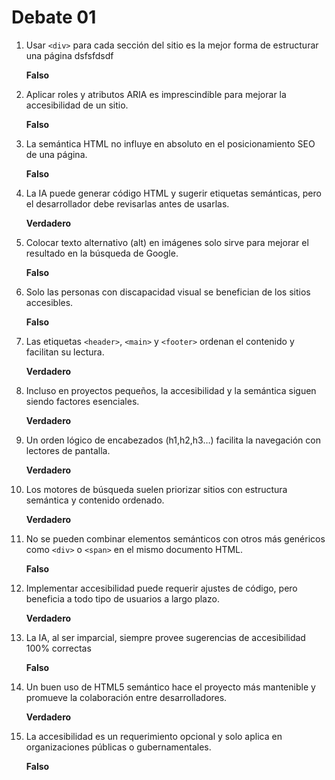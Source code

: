 # Debate 01
1. Usar `<div>` para cada sección del sitio es la mejor forma de estructurar una página dsfsfdsdf
    
    **Falso**
    
2. Aplicar roles y atributos ARIA es imprescindible para mejorar la accesibilidad de un sitio.
    
    **Falso** 
    
3. La semántica HTML no influye en absoluto en el posicionamiento SEO de una página.
    
    **Falso** 
    
4. La IA puede generar código HTML y sugerir etiquetas semánticas, pero el desarrollador debe revisarlas antes de usarlas.
    
    **Verdadero** 
    
 5. Colocar texto alternativo (alt) en imágenes solo sirve para mejorar el resultado en la búsqueda de Google.
    
    **Falso** 
    
 6. Solo las personas con discapacidad visual se benefician de los sitios accesibles.
    
    **Falso**
    
 7. Las etiquetas `<header>`, `<main>` y `<footer>` ordenan el contenido y facilitan su lectura.
    
    **Verdadero** 
    
 8. Incluso en proyectos pequeños, la accesibilidad y la semántica siguen siendo factores esenciales.
    
    **Verdadero** 
    
 9. Un orden lógico de encabezados (h1,h2,h3…) facilita la navegación con lectores de pantalla.
    
    **Verdadero** 
    
10. Los motores de búsqueda suelen priorizar sitios con estructura semántica y contenido ordenado.
    
    **Verdadero** 
    
11. No se pueden combinar elementos semánticos con otros más genéricos como `<div>` o `<span>` en el mismo documento HTML.
    
    **Falso** 

12. Implementar accesibilidad puede requerir ajustes de código, pero beneficia a todo tipo de usuarios a largo plazo.
    
    **Verdadero** 
    
13. La IA, al ser imparcial, siempre provee sugerencias de accesibilidad 100% correctas
    
    **Falso**
    
14. Un buen uso de HTML5 semántico hace el proyecto más mantenible y promueve la colaboración entre desarrolladores.
    
    **Verdadero**
    
15. La accesibilidad es un requerimiento opcional y solo aplica en organizaciones públicas o gubernamentales.
    
    **Falso**
